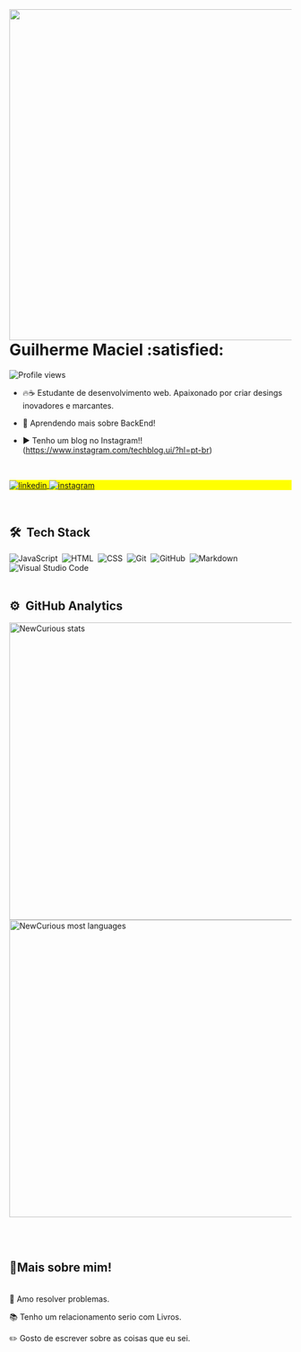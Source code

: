 <img align="right" height="590em" src="https://raw.githubusercontent.com/gist/NewCurious/8fa7f6915b7395b584b50f0e970c8f86/raw/909555a201c6ea789e827182c5d8bfe7d91ccb4b/CardProfile.svg"/>

<h1 align="left">Guilherme Maciel :satisfied:</h1>
<p align="left"> <img src="https://komarev.com/ghpvc/?username=NewCurious&color=yellow" alt="Profile views" /> </p>

- 🔥:coffee: Estudante de desenvolvimento web. Apaixonado por criar desings inovadores e marcantes.
- :closed_book: Aprendendo mais sobre BackEnd!

- ▶️ Tenho um blog no Instagram!! (https://www.instagram.com/techblog.ui/?hl=pt-br)

<br>
<p align="left" style="background:yellow">
<a href="https://www.linkedin.com/in/guilherme-maciel-84094a186/" target="_blank">
  <img align="center" src="https://img.shields.io/badge/-GuilhermeMaciel-05122A?style=flat&logo=linkedin" alt="linkedin"/>
</a>
<a href="https://www.instagram.com/techblog.ui/?hl=pt-br" target="_blank">
 <img align="center" src="https://img.shields.io/badge/-TechBlog-05122A?style=flat&logo=instagram" alt="instagram"/>
</a>
</p>
<br>

## 🛠 &nbsp;Tech Stack

![JavaScript](https://img.shields.io/badge/-JavaScript-05122A?style=flat&logo=javascript)&nbsp;
![HTML](https://img.shields.io/badge/-HTML-05122A?style=flat&logo=HTML5)&nbsp;
![CSS](https://img.shields.io/badge/-CSS-05122A?style=flat&logo=CSS3&logoColor=1572B6)&nbsp;
![Git](https://img.shields.io/badge/-Git-05122A?style=flat&logo=git)&nbsp;
![GitHub](https://img.shields.io/badge/-GitHub-05122A?style=flat&logo=github)&nbsp;
![Markdown](https://img.shields.io/badge/-Markdown-05122A?style=flat&logo=markdown)&nbsp;
![Visual Studio Code](https://img.shields.io/badge/-Visual%20Studio%20Code-05122A?style=flat&logo=visual-studio-code&logoColor=007ACC)&nbsp;
<br><br>

## ⚙️ &nbsp;GitHub Analytics

<p align="left">
<img width="530em" src="https://github-readme-stats.vercel.app/api?username=NewCurious&show_icons=true&theme=vision-friendly-dark" alt="NewCurious stats"/>
  <br>
<img width="530em" src="https://github-readme-stats.vercel.app/api/top-langs/?username=NewCurious&layout=compact&theme=vision-friendly-dark" alt="NewCurious most languages"/>
</p>

<br><br>

 <h2 align="left"> 📖Mais sobre mim!</h2>
 <br>
🖤 Amo resolver problemas.

📚 Tenho um relacionamento serio com Livros. 

✏️ Gosto de escrever sobre as coisas que eu sei.

 
